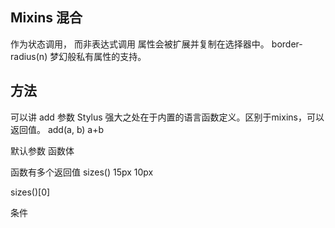 ## Mixins 混合
作为状态调用， 而非表达式调用
属性会被扩展并复制在选择器中。
border-radius(n)
梦幻般私有属性的支持。


## 方法
可以讲 add 参数
Stylus 强大之处在于内置的语言函数定义。区别于mixins，可以返回值。
add(a, b)
  a+b

默认参数
函数体

函数有多个返回值
sizes()
  15px 10px

sizes()[0]

条件


